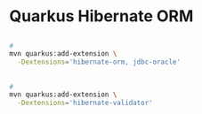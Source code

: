 # Quarkus Hibernate ORM

##

```sh
#
mvn quarkus:add-extension \
  -Dextensions='hibernate-orm, jdbc-oracle'
```

##

```sh
#
mvn quarkus:add-extension \
  -Dextensions='hibernate-validator'
```
